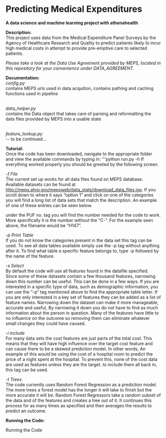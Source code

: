Predicting Medical Expenditures
=================
<b>A data science and machine learning project with athenahealth</b>

<strong>Description:</strong><br>
This project uses data from the Medical Expenditure Panel Surveys by the Agency of Healthcare Research and Quality to predict patients likely to incur high medical costs in attempt to provide pre-emptive care to selected patients.

<i>Please take a look at the Data Use Agreement provided by MEPS, located in this repository for your convenience under DATA_AGREEMENT.</i>

<strong>Documentation:</strong><br>
<i>config.py</i><br>
contains MEPS urls used in data acquition, contains pathing and caching functions used in pipeline
<br><br>

<i>data_helper.py</i><br>
contains the Data object that takes care of parsing and reformatting the data files provided by MEPS into a usable state
<br><br>

<i>feature_lookup.py</i><br>
-- to be continued...


<strong>Tutorial:</strong><br>
Once the code has been downloaded, navigate to the appropriate folder and view the available commands by typing in:
'''python run.py -h
If everything worked properly you should be greeted by the following screen. 


<i>-f File</i><br>
	The current set up works for all data files found on MEPS database. Available datasets can be found at http://meps.ahrq.gov/mepsweb/data_stats/download_data_files.jsp. If you scroll down to where it says “option 1” and click on one of the categories you will find a long list of data sets that match the description. An example of one of these entries can be seen below.

under the PUF no. tag you will find the number needed for the code to work. More specifically it is the number without the “C-”. For the example seen above, the filename would be “H147”.

<i>-p Print Table</i><br> 
	If you do not know the categories present in the data set this tag can be used. To see all data tables available simply use the -p tag without anything after it. To find what table a specific feature belongs to, type -p followed by the name of the feature. 



<i>-s Select</i><br> 
	By default the code will use all features found in the datafile specified. Since some of these datasets contain a few thousand features, narrowing down this number can be useful. This can be done in a few ways. If you are interested in a specific type of data, such as demographic information, you can use the “-p” tag mentioned above to find the appropriate table letter. If you are only interested in a key set of features they can be added as a list of feature names. 
	Narrowing down the dataset can make it more manageable, accurate and useful, By narrowing it down you do not have to find as much information about the person in question. Many of the features have little to no influence on the outcome so removing them can eliminate whatever small changes they could have caused. 

<i>-i include</i><br>
	For many data sets the cost features are just parts of the total cost. This means that they will have high influence over the target cost feature and can cause there to be a skewed prediction model. In other words, An example of this would be using the cost of a hospital room to predict the price of a night spent at the hospital. To prevent this, none of the cost data are used as features unless they are the target.  to include them all back in, this tag can be used. 
 
<i>-t Trees</i><br>
	The code currently uses Random Forest Regression as a prediction model. The more trees a forest model has the longer it will take to finish but the more accurate it will be. Random Forest Regressors take a random subset of the data and of the features and creates a tree out of it. It continues this process for as many times as specified and then averages the results to predict an outcome. 


<strong>Running the Code:</strong><br>
	
Running the Code
	

